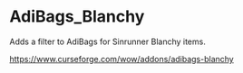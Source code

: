 # AdiBags_Blanchy
Adds a filter to AdiBags for Sinrunner Blanchy items.

https://www.curseforge.com/wow/addons/adibags-blanchy
